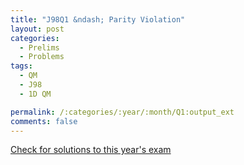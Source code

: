 ```yaml
---
title: "J98Q1 &ndash; Parity Violation"
layout: post
categories:
  - Prelims
  - Problems
tags:
  - QM
  - J98
  - 1D QM

permalink: /:categories/:year/:month/Q1:output_ext
comments: false
---
```

<object data="1998J1Q.pdf" type="application/pdf" width="100%" height="500"></object>
<div class="message"><a href='https://princetonprelim.com/prelim/0/'>Check for solutions to this year's exam</a></div>